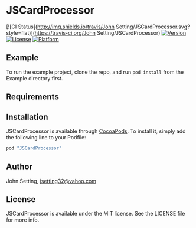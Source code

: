 # JSCardProcessor

[![CI Status](http://img.shields.io/travis/John Setting/JSCardProcessor.svg?style=flat)](https://travis-ci.org/John Setting/JSCardProcessor)
[![Version](https://img.shields.io/cocoapods/v/JSCardProcessor.svg?style=flat)](http://cocoapods.org/pods/JSCardProcessor)
[![License](https://img.shields.io/cocoapods/l/JSCardProcessor.svg?style=flat)](http://cocoapods.org/pods/JSCardProcessor)
[![Platform](https://img.shields.io/cocoapods/p/JSCardProcessor.svg?style=flat)](http://cocoapods.org/pods/JSCardProcessor)

## Example

To run the example project, clone the repo, and run `pod install` from the Example directory first.

## Requirements

## Installation

JSCardProcessor is available through [CocoaPods](http://cocoapods.org). To install
it, simply add the following line to your Podfile:

```ruby
pod "JSCardProcessor"
```

## Author

John Setting, jsetting32@yahoo.com

## License

JSCardProcessor is available under the MIT license. See the LICENSE file for more info.
